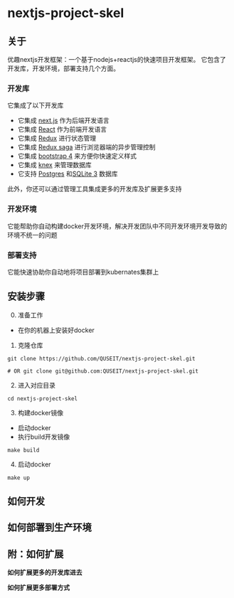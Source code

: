 # nextjs-project-skel

## 关于

优趣nextjs开发框架：一个基于nodejs+reactjs的快速项目开发框架。
它包含了开发库，开发环境，部署支持几个方面。


### 开发库

它集成了以下开发库

- 它集成 [next.js](https://nextjs.org/) 作为后端开发语言
- 它集成 [React](https://reactjs.org) 作为前端开发语言
- 它集成 [Redux](https://redux.js.org/) 进行状态管理
- 它集成 [Redux saga](https://redux-saga.js.org/) 进行浏览器端的异步管理控制
- 它集成 [bootstrap 4](https://getbootstrap.com/) 来方便你快速定义样式
- 它集成 [knex](https://knexjs.org/) 来管理数据库
- 它支持 [Postgres](https://www.postgresql.org/) 和[SQLite 3](https://sqlite.org/index.html) 数据库

此外，你还可以通过管理工具集成更多的开发库及扩展更多支持

### 开发环境

它能帮助你自动构建docker开发环境，解决开发团队中不同开发环境开发导致的环境不统一的问题


### 部署支持

它能快速协助你自动地将项目部署到kubernates集群上


## 安装步骤

0. 准备工作

- 在你的机器上安装好docker

1. 克隆仓库

```
git clone https://github.com/QUSEIT/nextjs-project-skel.git

# OR git clone git@github.com:QUSEIT/nextjs-project-skel.git
```

2. 进入对应目录

```
cd nextjs-project-skel
```

3. 构建docker镜像

- 启动docker
- 执行build开发镜像
```
make build
```

4. 启动docker

```
make up
```

## 如何开发


## 如何部署到生产环境


## 附：如何扩展

**如何扩展更多的开发库进去**

**如何扩展更多部署方式**
